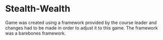 # Stealth-Wealth
Game was created using a framework provided by the course leader and changes had to be made in order to adjust it to this game. The framework was a barebones framework.
